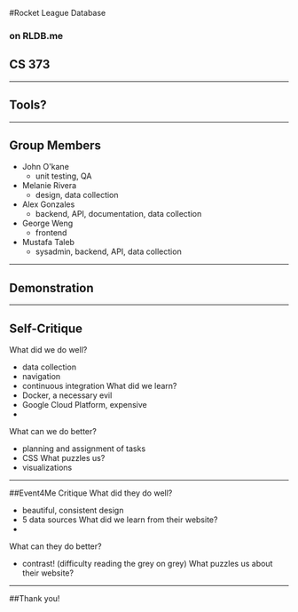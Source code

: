 #Rocket League Database
### on RLDB.me
## CS 373

---

## Tools?

---

## Group Members
- John O'kane
  - unit testing, QA
- Melanie Rivera
  - design, data collection
- Alex Gonzales
  - backend, API, documentation, data collection
- George Weng
  - frontend
- Mustafa Taleb
  - sysadmin, backend, API, data collection

---

## Demonstration

---

## Self-Critique
What did we do well?
- data collection
- navigation
- continuous integration
What did we learn?
- Docker, a necessary evil
- Google Cloud Platform, expensive
- 
What can we do better?
- planning and assignment of tasks
- CSS
What puzzles us?
- visualizations

---

##Event4Me Critique
What did they do well?
- beautiful, consistent design
- 5 data sources
What did we learn from their website?
- 
What can they do better?
- contrast! (difficulty reading the grey on grey)
What puzzles us about their website?

---

##Thank you!